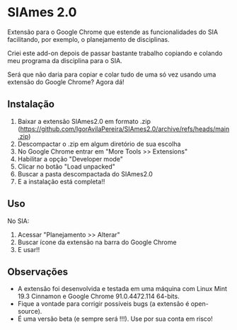 # SIAmes 2.0

Extensão para o Google Chrome que estende as funcionalidades do SIA facilitando, por exemplo, o planejamento de disciplinas.

Criei este add-on depois de passar bastante trabalho copiando e colando meu programa da disciplina para o SIA. 

Será que não daria para copiar e colar tudo de uma só vez usando uma extensão do Google Chrome? Agora dá!


## Instalação

1) Baixar a extensão SIAmes2.0 em formato .zip (https://github.com/IgorAvilaPereira/SIAmes2.0/archive/refs/heads/main.zip)
2) Descompactar o .zip em algum diretório de sua escolha
3) No Google Chrome entrar em "More Tools >> Extensions"
4) Habilitar a opção "Developer mode"
5) Clicar no botão "Load unpacked"
6) Buscar a pasta descompactada do SIAmes2.0
7) E a instalação está completa!!

## Uso

No SIA:

1) Acessar "Planejamento >> Alterar"
2) Buscar ícone da extensão na barra do Google Chrome
3) E usar!!

## Observações

* A extensão foi desenvolvida e testada em uma máquina com Linux Mint 19.3 Cinnamon e Google Chrome 91.0.4472.114 64-bits. 
* Fique a vontade para corrigir possíveis bugs (a extensão é open-source).
* É uma versão beta (e sempre será !!!). Use por sua conta em risco!


